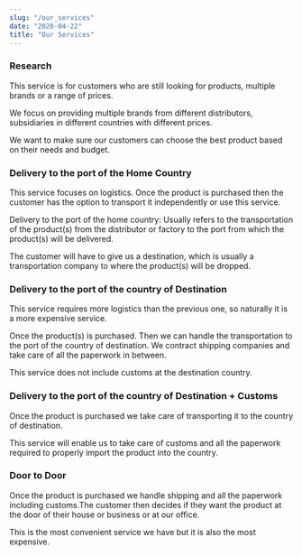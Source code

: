 ```yaml
---
slug: "/our_services"
date: "2020-04-22"
title: "Our Services"
---
```


### Research

This service is for customers who are still looking for products, multiple brands or a range of prices.

We focus on providing multiple brands from different distributors, subsidiaries in different countries with different prices.

We want to make sure our customers can choose the best product based on their needs and budget.

### Delivery to the port of the Home Country

This service focuses on logistics. Once the product is purchased then the customer has the option to transport it independently or use this service.

Delivery to the port of the home country: Usually refers to the transportation of the product(s) from the distributor or factory to the port from which the product(s) will be delivered.

The customer will have to give us a destination, which is usually a transportation company to where the product(s) will be dropped.

### Delivery to the port of the country of Destination

This service requires more logistics than the previous one, so naturally it is a more expensive service.

Once the product(s) is purchased. Then we can handle the transportation to the port of the country of destination. We contract shipping companies and take care of all the paperwork in between.

This service does not include customs at the destination country.

### Delivery to the port of the country of Destination + Customs

Once the product is purchased we take care of transporting it to the country of destination.

This service will enable us to take care of customs and all the paperwork required to properly import the product into the country.

### Door to Door

Once the product is purchased we handle shipping and all the paperwork including customs.The customer then decides if they want the product at the door of their house or business or at our office.

This is the most convenient service we have but it is also the most expensive.


